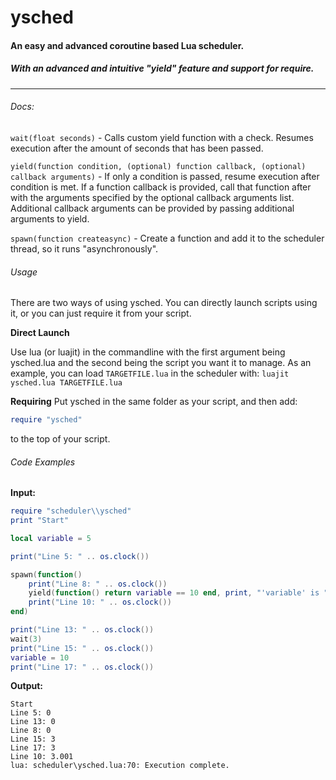 # ysched
#### An easy and advanced coroutine based Lua scheduler. 
##### With an advanced and intuitive "yield" feature and support for require.

***


###### Docs: 

`wait(float seconds)` - Calls custom yield function with a check. Resumes execution after the amount of seconds that has been passed.

`yield(function condition, (optional) function callback, (optional) callback arguments)` - If only a condition is passed, resume execution after condition is met. If a function callback is provided, call that function after with the arguments specified by the optional callback arguments list. Additional callback arguments can be provided by passing additional arguments to yield. 

`spawn(function createasync)` - Create a function and add it to the scheduler thread, so it runs "asynchronously". 


###### Usage
There are two ways of using ysched. You can directly launch scripts using it, or you can just require it from your script. 


**Direct Launch**

Use lua (or luajit) in the commandline with the first argument being ysched.lua and the second being the script you want it to manage. As an example, you can load `TARGETFILE.lua` in the scheduler with: `luajit ysched.lua TARGETFILE.lua`

**Requiring**
Put ysched in the same folder as your script, and then add: 
```lua
require "ysched"
```
to the top of your script. 

###### Code Examples

**Input:**
```lua
require "scheduler\\ysched"
print "Start"

local variable = 5

print("Line 5: " .. os.clock())

spawn(function()
    print("Line 8: " .. os.clock())
    yield(function() return variable == 10 end, print, "'variable' is " .. variable)
    print("Line 10: " .. os.clock())
end)

print("Line 13: " .. os.clock())
wait(3)
print("Line 15: " .. os.clock())
variable = 10
print("Line 17: " .. os.clock())
```

**Output:**
```
Start
Line 5: 0
Line 13: 0
Line 8: 0
Line 15: 3
Line 17: 3
Line 10: 3.001
lua: scheduler\ysched.lua:70: Execution complete.
```
